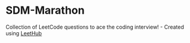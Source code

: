 # SDM-Marathon
Collection of LeetCode questions to ace the coding interview! - Created using [LeetHub](https://github.com/QasimWani/LeetHub)
